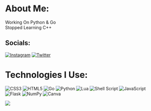 # About Me:
Working On Python & Go<br>Stopped Learning C++


## Socials:
[![Instagram](https://img.shields.io/badge/Instagram-%23E4405F.svg?logo=Instagram&logoColor=white)](https://instagram.com/ekrpy) [![Twitter](https://img.shields.io/badge/Twitter-%231DA1F2.svg?logo=Twitter&logoColor=white)](https://twitter.com/ekinpy) 

# Technologies I Use:
![CSS3](https://img.shields.io/badge/css3-%231572B6.svg?style=flat&logo=css3&logoColor=white) ![HTML5](https://img.shields.io/badge/html5-%23E34F26.svg?style=flat&logo=html5&logoColor=white) ![Go](https://img.shields.io/badge/go-%2300ADD8.svg?style=flat&logo=go&logoColor=white) ![Python](https://img.shields.io/badge/python-3670A0?style=flat&logo=python&logoColor=ffdd54) ![Lua](https://img.shields.io/badge/lua-%232C2D72.svg?style=flat&logo=lua&logoColor=white) ![Shell Script](https://img.shields.io/badge/shell_script-%23121011.svg?style=flat&logo=gnu-bash&logoColor=white) ![JavaScript](https://img.shields.io/badge/javascript-%23323330.svg?style=flat&logo=javascript&logoColor=%23F7DF1E) ![Flask](https://img.shields.io/badge/flask-%23000.svg?style=flat&logo=flask&logoColor=white) ![NumPy](https://img.shields.io/badge/numpy-%23013243.svg?style=flat&logo=numpy&logoColor=white) ![Canva](https://img.shields.io/badge/Canva-%2300C4CC.svg?style=flat&logo=Canva&logoColor=white)

[![](https://visitcount.itsvg.in/api?id=ekinpy&icon=7&color=9)](https://visitcount.itsvg.in)

<!-- Proudly created with GPRM ( https://gprm.itsvg.in ) -->
